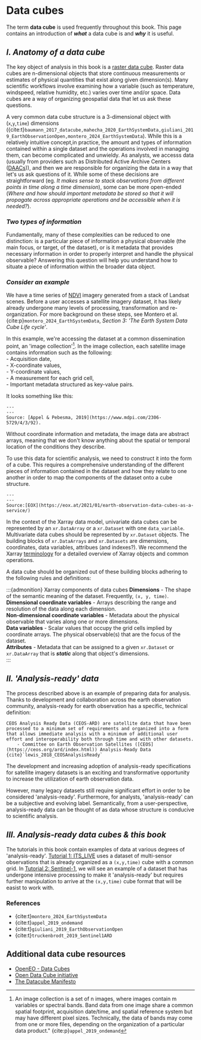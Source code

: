 # Data cubes

The term **data cube** is used frequently throughout this book. This page contains an introduction of ***what*** a data cube is and ***why*** it is useful. 

## *I. Anatomy of a data cube*

The key object of analysis in this book is a [raster data cube](https://openeo.org/documentation/1.0/datacubes.html). Raster data cubes are n-dimensional objects that store continuous measurements or estimates of physical quantities that exist along given dimension(s). Many scientific workflows involve examining how a variable (such as temperature, windspeed, relative humidity, etc.) varies over time and/or space. Data cubes are a way of organizing geospatial data that let us ask these questions.

A very common data cube structure is a 3-dimensional object with (`x`,`y`,`time`) dimensions ({cite:t}`baumann_2017_datacube,mahecha_2020_EarthSystemData,giuliani_2019_EarthObservationOpen,montero_2024_EarthSystemData`). While this is a relatively intuitive concept,in practice, the amount and types of information contained within a single dataset and the operations involved in managing them, can become complicated and unwieldy. As analysts, we accesss data (usually from providers such as Distributed Active Archive Centers ([DAACs](https://nssdc.gsfc.nasa.gov/earth/daacs.html))), and then we are responsible for organizing the data in a way that let's us ask questions of it. While some of these decisions are straightforward (eg. *It makes sense to stack observations from different points in time along a time dimension*), some can be more open-ended (*Where and how should important metadata be stored so that it will propagate across appropriate operations and be accessible when it is needed?*). 

### *Two types of information*
Fundamentally, many of these complexities can be reduced to one distinction: is a particular piece of information a physical observable (the main focus, or target, of the dataset), or is it metadata that provides necessary information in order to properly interpret and handle the physical observable? Answering this question will help you understand how to situate a piece of information within the broader data object. 

[^mynote1]: An image collection is a set of n images, where images contain m variables or spectral bands. Band data from one image share a common spatial footprint, acquisition date/time, and spatial reference system but may have different pixel sizes. Technically, the data of bands may come from one or more files, depending on the organization of a particular data product." {cite:p}`appel_2019_ondemand`



### *Consider an example*

We have a time series of [NDVI](https://www.usgs.gov/landsat-missions/landsat-normalized-difference-vegetation-index) imagery generated from a stack of Landsat scenes. Before a user accesses a satellite imagery dataset, it has likely already undergone many levels of processing, transformation and re-organization. For more background on these steps, see Montero et al. {cite:p}`montero_2024_EarthSystemData`, *Section 3: 'The Earth System Data Cube Life cycle'*. 

In this example, we're accessing the dataset at a common dissemination point, an 'image collection'[^mynote1]. In the image collection, each satellite image contains information such as the following:  
    - Acquisition date,  
    - X-coordinate values,  
    - Y-coordinate values,  
    - A measurement for each grid cell,  
    - Important metadata structured as key-value pairs.  

It looks something like this:
```{figure} imgs/data-04-00092-g001.png
---
---
Source: [Appel & Pebesma, 2019](https://www.mdpi.com/2306-5729/4/3/92).
```

Without coordinate information and metadata, the image data are abstract arrays, meaning that we don't know anything about the spatial or temporal location of the conditions they describe.

To use this data for scientific analysis, we need to construct it into the form of a cube. This requires a comprehensive understanding of the different pieces of information contained in the dataset and how they relate to one another in order to map the components of the dataset onto a cube structure. 

```{figure} imgs/eodcaas-mosaic-data-cube-kopp.png
---
---
Source:[EOX](https://eox.at/2021/01/earth-observation-data-cubes-as-a-service/)
```

In the context of the Xarray data model, univariate data cubes can be represented by an `xr.DataArray` or a `xr.Dataset` with one `data_variable`. Multivariate data cubes should be represented by `xr.Dataset` objects. The building blocks of `xr.DataArrays` and `xr.Datasets` are dimensions, coordinates, data variables, attribues (and indexes?). We recommend the Xarray [terminology](https://docs.xarray.dev/en/stable/user-guide/terminology.html) for a detailed overview of Xarray objects and common operations.

A data cube should be organized out of these building blocks adhering to the following rules and definitions: 

:::{admonition} Xarray components of data cubes
**Dimensions** - The shape of the semantic meaning of the dataset. Frequently, `(x, y, time)`.   
**Dimensional coordinate variables** - Arrays describing the range and resolution of the data along each dimension.  
**Non-dimensional coordinate variables** - Metadata about the physical observable that varies along one or more dimensions.  
**Data variables** - Scalar values that occupy the grid cells implied by coordinate arrays. The physical observable(s) that are the focus of the dataset.  
**Attributes** - Metadata that can be assigned to a given `xr.Dataset` or `xr.DataArray` that is ***static*** along that object's dimensions.   
:::

## *II. 'Analysis-ready' data*
The process described above is an example of preparing data for analysis. Thanks to development and collaboration across the earth observation community, analysis-ready for earth observation has a specific, technical definition:

```{epigraph}
CEOS Analysis Ready Data (CEOS-ARD) are satellite data that have been processed to a minimum set of requirements and organized into a form that allows immediate analysis with a minimum of additional user effort and interoperability both through time and with other datasets.  
    - Committee on Earth Observation Satellites ([CEOS](https://ceos.org/ard/index.html)) Analysis-Ready Data {cite}`lewis_2018_CEOSAnalysisReady`
```

The development and increasing adoption of analysis-ready specifications for satellite imagery datasets is an exciting and transformative opportunity to increase the utilization of earth observation data. 

However, many legacy datasets still require significant effort in order to be considered 'analysis-ready'. Furthermore, for analysts, 'analysis-ready' can be a subjective and evolving label. Semantically, from a user-perspective, analysis-ready data can be thought of as data whose structure is conducive to scientific analysis.

## *III. Analysis-ready data cubes & this book*
The tutorials in this book contain examples of data at various degrees of 'analysis-ready'. [Tutorial 1: ITS_LIVE](../itslive/itslive_intro.md) uses a dataset of multi-sensor observations that is already organized as a `(x,y,time)` cube with a common grid. In [Tutorial 2: Sentinel-1](../sentinel1/s1_intro.md), we will see an example of a dataset that has undergone intensive processing to make it 'analysis-ready' but requires further manipulation to arrive at the `(x,y,time)` cube format that will be easist to work with. 

### References
- {cite:t}`montero_2024_EarthSystemData`
- {cite:t}`appel_2019_ondemand`
- {cite:t}`giuliani_2019_EarthObservationOpen`
- {cite:t}`truckenbrodt_2019_Sentinel1ARD`
## Additional data cube resources
- [OpenEO - Data Cubes](https://openeo.org/documentation/1.0/datacubes.html)
- [Open Data Cube initiative](https://www.opendatacube.org/about-draft)
- [The Datacube Manifesto](http://www.earthserver.eu/tech/datacube-manifesto/The-Datacube-Manifesto.pdf)

